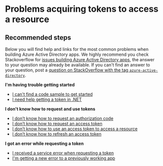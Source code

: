 <properties
  pageTitle="Problems acquiring tokens to access a resource"
  description="Problems acquiring tokens to access a resource"
  service="microsoft.aad"
  resource="Microsoft_AAD_IAM"
  authors="lnalepa"
  selfHelpType="generic"
  supportTopicIds="32596835"
  productPesIds="14785,16575"
  cloudEnvironments="public, Fairfax, Mooncake"
 	articleId="db030fe2-d0c4-46cd-a074-636a421a6062"
	ownershipId="AzureIdentity_AppDevelopmentAndRegistration"
/>

# Problems acquiring tokens to access a resource

## **Recommended steps**

Below you will find help and links for the most common problems when building Azure Active Directory apps.  We highly recommend you check Stackoverflow for [issues building Azure Active Directory apps](https://stackoverflow.com/questions/tagged/azure-active-directory), the answer to your question may already be available. If you can't find an answer to your question, post a [question on StackOverflow with the tag `azure-active-directory`](https://stackoverflow.com/questions/ask).

**I'm having trouble getting started**

* [I can't find a code sample to get started](https://docs.microsoft.com/azure/active-directory/develop/sample-v2-code)
* [I need help getting a token in .NET](https://github.com/AzureAD/microsoft-authentication-library-for-dotnet/wiki/Acquiring-Tokens)

**I don't know how to request and use tokens**

  * [I don’t know how to request an authorization code](https://docs.microsoft.com/azure/active-directory/develop/v1-protocols-oauth-code#request-an-authorization-code)
  * [I don’t know how to request an access token](https://docs.microsoft.com/azure/active-directory/develop/v1-protocols-oauth-code#use-the-authorization-code-to-request-an-access-token)
  * [I don’t know how to use an access token to access a resource](https://docs.microsoft.com/azure/active-directory/develop/v1-protocols-oauth-code#use-the-access-token-to-access-the-resource)
  * [I don’t know how to refresh an access token](https://docs.microsoft.com/azure/active-directory/develop/v1-protocols-oauth-code#refreshing-the-access-tokens)

**I got an error while requesting a token**

* [I received a service error when requesting a token](https://docs.microsoft.com/azure/active-directory/develop/reference-aadsts-error-codes)
* [I'm getting a new error to a previously working app](https://docs.microsoft.com/azure/active-directory/develop/reference-breaking-changes)